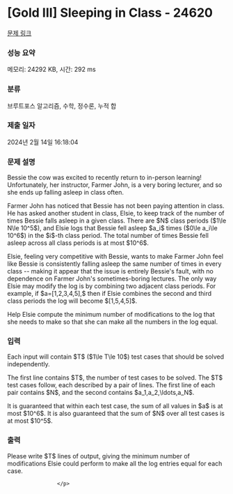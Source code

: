 # [Gold III] Sleeping in Class - 24620 

[문제 링크](https://www.acmicpc.net/problem/24620) 

### 성능 요약

메모리: 24292 KB, 시간: 292 ms

### 분류

브루트포스 알고리즘, 수학, 정수론, 누적 합

### 제출 일자

2024년 2월 14일 16:18:04

### 문제 설명

<p>Bessie the cow was excited to recently return to in-person learning! Unfortunately, her instructor, Farmer John, is a very boring lecturer, and so she ends up falling asleep in class often.</p>

<p>Farmer John has noticed that Bessie has not been paying attention in class. He has asked another student in class, Elsie, to keep track of the number of times Bessie falls asleep in a given class. There are $N$ class periods ($1\le N\le 10^5$), and Elsie logs that Bessie fell asleep $a_i$ times ($0\le a_i\le 10^6$) in the $i$-th class period. The total number of times Bessie fell asleep across all class periods is at most $10^6$.</p>

<p>Elsie, feeling very competitive with Bessie, wants to make Farmer John feel like Bessie is consistently falling asleep the same number of times in every class -- making it appear that the issue is entirely Bessie's fault, with no dependence on Farmer John's sometimes-boring lectures. The only way Elsie may modify the log is by combining two adjacent class periods. For example, if $a=[1,2,3,4,5],$ then if Elsie combines the second and third class periods the log will become $[1,5,4,5]$.</p>

<p>Help Elsie compute the minimum number of modifications to the log that she needs to make so that she can make all the numbers in the log equal.</p>

### 입력 

 <p>Each input will contain $T$ ($1\le T\le 10$) test cases that should be solved independently.</p>

<p>The first line contains $T$, the number of test cases to be solved. The $T$ test cases follow, each described by a pair of lines. The first line of each pair contains $N$, and the second contains $a_1,a_2,\ldots,a_N$.</p>

<p>It is guaranteed that within each test case, the sum of all values in $a$ is at most $10^6$. It is also guaranteed that the sum of $N$ over all test cases is at most $10^5$.</p>

### 출력 

 <p>Please write $T$ lines of output, giving the minimum number of modifications
Elsie could perform to make all the log entries equal for each case.

					</p>

